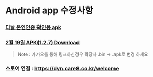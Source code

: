 # Android app 수정사항
### [다날 본인인증 확인용 apk](https://github.com/invites-healthcare/invites/blob/master/20210330110431_v30(1_2_7)_debug.apk)
### [2월 19일 APK(1.2.7) Download](https://github.com/invites-healthcare/invites/raw/master/app-debug.apk)
> Note : 카카오를 통해 링크하신경우 확장자 .bin -> .apk로 변경 하세요

### 스토어 연결 : https://dyn.care8.co.kr/welcome
